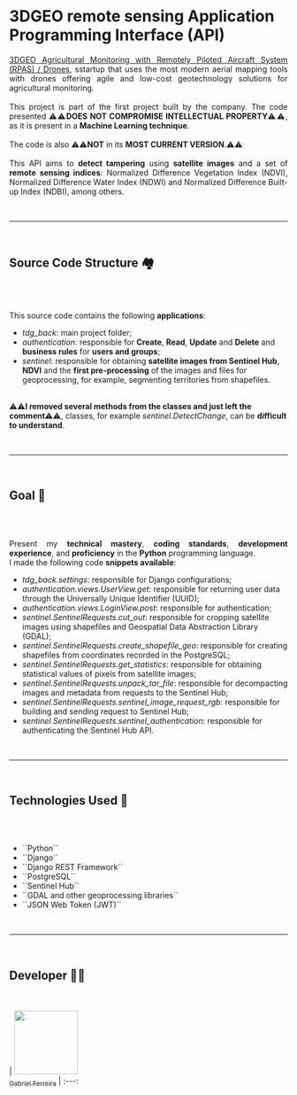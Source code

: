 # 3DGEO remote sensing Application Programming Interface (API)

<p style="text-align: justify;">
  <a href="https://www.linkedin.com/company/3dgeobr/">3DGEO Agricultural Monitoring with Remotely Piloted Aircraft System (RPAS) / Drones</a>, sstartup that uses the most modern aerial mapping tools with drones offering agile and low-cost geotechnology solutions for agricultural monitoring.<br>  
  <br> 
  This project is part of the first project built by the company. The code presented ⚠️⚠️<b>DOES NOT COMPROMISE INTELLECTUAL PROPERTY</b>⚠️⚠️, as it is present in a <b>Machine Learning technique</b>.<br>
  <br>
  The code is also ⚠️⚠️<b>NOT</b> in its <b>MOST CURRENT VERSION</b>.⚠️⚠️<br>
  <br>
  This API aims to <b>detect tampering</b> using <b>satellite images</b> and a set of <b>remote sensing indices</b>: Normalized Difference Vegetation Index (NDVI), Normalized Difference Water Index (NDWI) and Normalized Difference Built-up Index (NDBI), among others.
</p>

<br>
<hr>
<br>

## Source Code Structure 🏘️
<br><br>

<p style="text-align: justify;">
  This source code contains the following <b>applications</b>: <br>
  <ul>
    <li><em>tdg_back</em>: main project folder;</li>
    <li><em>authentication</em>: responsible for <b>Create</b>, <b>Read</b>, <b>Update</b> and <b>Delete</b> and <b>business rules</b> for <b>users and groups</b>;</li>
    <li><em>sentinel</em>: responsible for obtaining <b>satellite images from Sentinel Hub</b>, <b>NDVI</b> and the <b>first pre-processing</b> of the images and files for geoprocessing, for example, segmenting territories from shapefiles.</li>
  </ul>
  <br>
  ⚠️⚠️<b>I removed several methods from the classes and just left the comment</b>⚠️⚠️, classes, for example <em>sentinel.DetectChange</em>, can be <b>difficult to understand</b>.
</p>

<br>
<hr>
<br>

## Goal 🎯
<br><br>

<p style="text-align: justify;">
  Present my <b>technical mastery</b>, <b>coding standards</b>, <b>development experience</b>, and <b>proficiency</b> in the <b>Python</b> programming language.
  <br>
  I made the following code <b>snippets available</b>: <br> 
  <ul>
    <li><em>tdg_back.settings</em>: responsible for Django configurations;</li>
    <li><em>authentication.views.UserView.get</em>: responsible for returning user data through the Universally Unique Identifier (UUID);</li>
    <li><em>authentication.views.LoginView.post</em>: responsible for authentication;</li>
    <li><em>sentinel.SentinelRequests.cut_out</em>: responsible for cropping satellite images using shapefiles and Geospatial Data Abstraction Library (GDAL);</li>
    <li><em>sentinel.SentinelRequests.create_shapefile_geo</em>: responsible for creating shapefiles from coordinates recorded in the PostgreSQL;</li>
    <li><em>sentinel.SentinelRequests.get_statistics</em>: responsible for obtaining statistical values of pixels from satellite images;</li>
    <li><em>sentinel.SentinelRequests.unpack_tar_file</em>: responsible for decompacting images and metadata from requests to the Sentinel Hub;</li>
    <li><em>sentinel.SentinelRequests.sentinel_image_request_rgb</em>: responsible for building and sending request to Sentinel Hub;</li>
    <li><em>sentinel.SentinelRequests.sentinel_authentication</em>: responsible for authenticating the Sentinel Hub API.</li>
  </ul>  
</p>

<br>
<hr>
<br>

## Technologies Used 💾
<br><br>

<ul>
  <li>``Python``</li>
  <li>``Django``</li>
  <li>``Django REST Framework``</li>
  <li>``PostgreSQL``</li>
  <li>``Sentinel Hub``</li>
  <li>``GDAL and other geoprocessing libraries``</li> 
  <li>``JSON Web Token (JWT)``</li>
</ul> 

<br>
<hr>
<br>

## Developer 🧑‍💻 
<br><br>
| [<img src="https://avatars.githubusercontent.com/u/37443722?v=4" width=115><br><sub>Gabriel Ferreira</sub>](https://github.com/GabesSeven)
| :---: 


